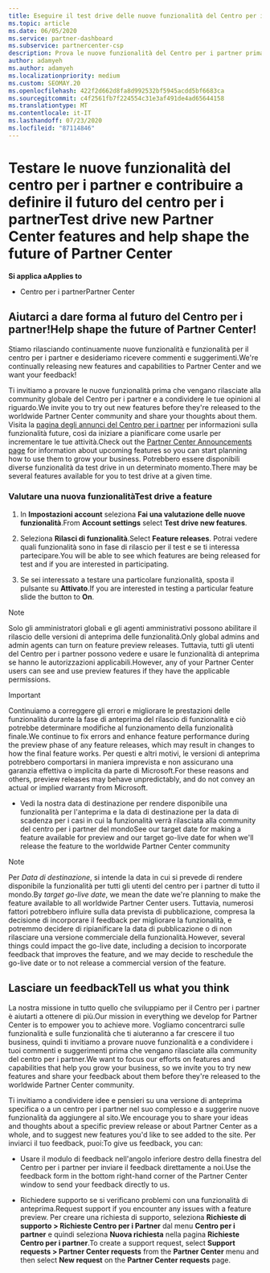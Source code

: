 ```yaml
---
title: Eseguire il test drive delle nuove funzionalità del Centro per i partner
ms.topic: article
ms.date: 06/05/2020
ms.service: partner-dashboard
ms.subservice: partnercenter-csp
description: Prova le nuove funzionalità del Centro per i partner prima che vengano rilasciate e facci sapere cosa ne pensi. Aiutarci a dare forma al futuro del Centro per i partner!
author: adamyeh
ms.author: adamyeh
ms.localizationpriority: medium
ms.custom: SEOMAY.20
ms.openlocfilehash: 422f2d662d8fa8d992532bf5945acdd5bf6683ca
ms.sourcegitcommit: c4f2561fb7f224554c31e3af491de4ad65644158
ms.translationtype: MT
ms.contentlocale: it-IT
ms.lasthandoff: 07/23/2020
ms.locfileid: "87114846"
---
```

# <a name="test-drive-new-partner-center-features-and-help-shape-the-future-of-partner-center"></a><span data-ttu-id="4e1e7-104">Testare le nuove funzionalità del centro per i partner e contribuire a definire il futuro del centro per i partner</span><span class="sxs-lookup"><span data-stu-id="4e1e7-104">Test drive new Partner Center features and help shape the future of Partner Center</span></span>

<span data-ttu-id="4e1e7-105">**Si applica a**</span><span class="sxs-lookup"><span data-stu-id="4e1e7-105">**Applies to**</span></span>

- <span data-ttu-id="4e1e7-106">Centro per i partner</span><span class="sxs-lookup"><span data-stu-id="4e1e7-106">Partner Center</span></span>

## <a name="help-shape-the-future-of-partner-center"></a><span data-ttu-id="4e1e7-107">Aiutarci a dare forma al futuro del Centro per i partner!</span><span class="sxs-lookup"><span data-stu-id="4e1e7-107">Help shape the future of Partner Center!</span></span>

<span data-ttu-id="4e1e7-108">Stiamo rilasciando continuamente nuove funzionalità e funzionalità per il centro per i partner e desideriamo ricevere commenti e suggerimenti.</span><span class="sxs-lookup"><span data-stu-id="4e1e7-108">We're continually releasing new features and capabilities to Partner Center and we want your feedback!</span></span>

<span data-ttu-id="4e1e7-109">Ti invitiamo a provare le nuove funzionalità prima che vengano rilasciate alla community globale del Centro per i partner e a condividere le tue opinioni al riguardo.</span><span class="sxs-lookup"><span data-stu-id="4e1e7-109">We invite you to try out new features before they're released to the worldwide Partner Center community and share your thoughts about them.</span></span> <span data-ttu-id="4e1e7-110">Visita la [pagina degli annunci del Centro per i partner](announcements/index.md) per informazioni sulla funzionalità future, così da iniziare a pianificare come usarle per incrementare le tue attività.</span><span class="sxs-lookup"><span data-stu-id="4e1e7-110">Check out the [Partner Center Announcements page](announcements/index.md) for information about upcoming features so you can start planning how to use them to grow your business.</span></span> <span data-ttu-id="4e1e7-111">Potrebbero essere disponibili diverse funzionalità da test drive in un determinato momento.</span><span class="sxs-lookup"><span data-stu-id="4e1e7-111">There may be several features available for you to test drive at a given time.</span></span>

### <a name="test-drive-a-feature"></a><span data-ttu-id="4e1e7-112">Valutare una nuova funzionalità</span><span class="sxs-lookup"><span data-stu-id="4e1e7-112">Test drive a feature</span></span>

1. <span data-ttu-id="4e1e7-113">In **Impostazioni account** seleziona **Fai una valutazione delle nuove funzionalità**.</span><span class="sxs-lookup"><span data-stu-id="4e1e7-113">From **Account settings** select **Test drive new features**.</span></span>

2. <span data-ttu-id="4e1e7-114">Seleziona **Rilasci di funzionalità**.</span><span class="sxs-lookup"><span data-stu-id="4e1e7-114">Select **Feature releases**.</span></span> <span data-ttu-id="4e1e7-115">Potrai vedere quali funzionalità sono in fase di rilascio per il test e se ti interessa partecipare.</span><span class="sxs-lookup"><span data-stu-id="4e1e7-115">You will be able to see which features are being released for test and if you are interested in participating.</span></span>

3. <span data-ttu-id="4e1e7-116">Se sei interessato a testare una particolare funzionalità, sposta il pulsante su **Attivato**.</span><span class="sxs-lookup"><span data-stu-id="4e1e7-116">If you are interested in testing a particular feature slide the button to **On**.</span></span>

> [!NOTE]  
> <span data-ttu-id="4e1e7-117">Solo gli amministratori globali e gli agenti amministrativi possono abilitare il rilascio delle versioni di anteprima delle funzionalità.</span><span class="sxs-lookup"><span data-stu-id="4e1e7-117">Only global admins and admin agents can turn on feature preview releases.</span></span> <span data-ttu-id="4e1e7-118">Tuttavia, tutti gli utenti del Centro per i partner possono vedere e usare le funzionalità di anteprima se hanno le autorizzazioni applicabili.</span><span class="sxs-lookup"><span data-stu-id="4e1e7-118">However, any of your Partner Center users can see and use preview features if they have the applicable permissions.</span></span>

> [!IMPORTANT]  
> <span data-ttu-id="4e1e7-119">Continuiamo a correggere gli errori e migliorare le prestazioni delle funzionalità durante la fase di anteprima del rilascio di funzionalità e ciò potrebbe determinare modifiche al funzionamento della funzionalità finale.</span><span class="sxs-lookup"><span data-stu-id="4e1e7-119">We continue to fix errors and enhance feature performance during the preview phase of any feature releases, which may result in changes to how the final feature works.</span></span> <span data-ttu-id="4e1e7-120">Per questi e altri motivi, le versioni di anteprima potrebbero comportarsi in maniera imprevista e non assicurano una garanzia effettiva o implicita da parte di Microsoft.</span><span class="sxs-lookup"><span data-stu-id="4e1e7-120">For these reasons and others, preview releases may behave unpredictably, and do not convey an actual or implied warranty from Microsoft.</span></span>

- <span data-ttu-id="4e1e7-121">Vedi la nostra data di destinazione per rendere disponibile una funzionalità per l'anteprima e la data di destinazione per la data di scadenza per i casi in cui la funzionalità verrà rilasciata alla community del centro per i partner del mondo</span><span class="sxs-lookup"><span data-stu-id="4e1e7-121">See our target date for making a feature available for preview and our target go-live date for when we'll release the feature to the worldwide Partner Center community</span></span>

> [!NOTE]  
> <span data-ttu-id="4e1e7-122">Per *Data di destinazione*, si intende la data in cui si prevede di rendere disponibile la funzionalità per tutti gli utenti del centro per i partner di tutto il mondo.</span><span class="sxs-lookup"><span data-stu-id="4e1e7-122">By *target go-live date*, we mean the date we're planning to make the feature available to all worldwide Partner Center users.</span></span> <span data-ttu-id="4e1e7-123">Tuttavia, numerosi fattori potrebbero influire sulla data prevista di pubblicazione, compresa la decisione di incorporare il feedback per migliorare la funzionalità, e potremmo decidere di ripianificare la data di pubblicazione o di non rilasciare una versione commerciale della funzionalità.</span><span class="sxs-lookup"><span data-stu-id="4e1e7-123">However, several things could impact the go-live date, including a decision to incorporate feedback that improves the feature, and we may decide to reschedule the go-live date or to not release a commercial version of the feature.</span></span>  
 
## <a name="tell-us-what-you-think"></a><span data-ttu-id="4e1e7-124">Lasciare un feedback</span><span class="sxs-lookup"><span data-stu-id="4e1e7-124">Tell us what you think</span></span>

<span data-ttu-id="4e1e7-125">La nostra missione in tutto quello che sviluppiamo per il Centro per i partner è aiutarti a ottenere di più.</span><span class="sxs-lookup"><span data-stu-id="4e1e7-125">Our mission in everything we develop for Partner Center is to empower you to achieve more.</span></span> <span data-ttu-id="4e1e7-126">Vogliamo concentrarci sulle funzionalità e sulle funzionalità che ti aiuteranno a far crescere il tuo business, quindi ti invitiamo a provare nuove funzionalità e a condividere i tuoi commenti e suggerimenti prima che vengano rilasciate alla community del centro per i partner.</span><span class="sxs-lookup"><span data-stu-id="4e1e7-126">We want to focus our efforts on features and capabilities that help you grow your business, so we invite you to try new features and share your feedback about them before they're released to the worldwide Partner Center community.</span></span> 

<span data-ttu-id="4e1e7-127">Ti invitiamo a condividere idee e pensieri su una versione di anteprima specifica o a un centro per i partner nel suo complesso e a suggerire nuove funzionalità da aggiungere al sito.</span><span class="sxs-lookup"><span data-stu-id="4e1e7-127">We encourage you to share your ideas and thoughts about a specific preview release or about Partner Center as a whole, and to suggest new features you'd like to see added to the site.</span></span> <span data-ttu-id="4e1e7-128">Per inviarci il tuo feedback, puoi:</span><span class="sxs-lookup"><span data-stu-id="4e1e7-128">To give us feedback, you can:</span></span>  

- <span data-ttu-id="4e1e7-129">Usare il modulo di feedback nell'angolo inferiore destro della finestra del Centro per i partner per inviare il feedback direttamente a noi.</span><span class="sxs-lookup"><span data-stu-id="4e1e7-129">Use the feedback form in the bottom right-hand corner of the Partner Center window to send your feedback directly to us.</span></span> 

- <span data-ttu-id="4e1e7-130">Richiedere supporto se si verificano problemi con una funzionalità di anteprima.</span><span class="sxs-lookup"><span data-stu-id="4e1e7-130">Request support if you encounter any issues with a feature preview.</span></span> <span data-ttu-id="4e1e7-131">Per creare una richiesta di supporto, seleziona **Richieste di supporto > Richieste Centro per i Partner** dal menu **Centro per i partner** e quindi seleziona **Nuova richiesta** nella pagina **Richieste Centro per i partner**.</span><span class="sxs-lookup"><span data-stu-id="4e1e7-131">To create a support request, select **Support requests > Partner Center requests** from the **Partner Center** menu and then select **New request** on the **Partner Center requests** page.</span></span>



